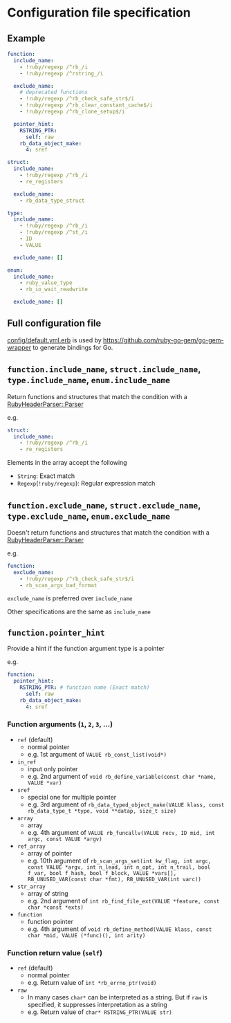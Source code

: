 # Configuration file specification

## Example
```yaml
function:
  include_name:
    - !ruby/regexp /^rb_/i
    - !ruby/regexp /^rstring_/i

  exclude_name:
    # deprecated functions
    - !ruby/regexp /^rb_check_safe_str$/i
    - !ruby/regexp /^rb_clear_constant_cache$/i
    - !ruby/regexp /^rb_clone_setup$/i

  pointer_hint:
    RSTRING_PTR:
      self: raw
    rb_data_object_make:
      4: sref

struct:
  include_name:
    - !ruby/regexp /^rb_/i
    - re_registers

  exclude_name:
    - rb_data_type_struct

type:
  include_name:
    - !ruby/regexp /^rb_/i
    - !ruby/regexp /^st_/i
    - ID
    - VALUE

  exclude_name: []

enum:
  include_name:
    - ruby_value_type
    - rb_io_wait_readwrite

  exclude_name: []
```

## Full configuration file
[config/default.yml.erb](config/default.yml.erb) is used by https://github.com/ruby-go-gem/go-gem-wrapper to generate bindings for Go.

## `function.include_name`, `struct.include_name`, `type.include_name`, `enum.include_name`
Return functions and structures that match the condition with a [RubyHeaderParser::Parser](lib/ruby_header_parser/parser.rb)

e.g.

```yaml
struct:
  include_name:
    - !ruby/regexp /^rb_/i
    - re_registers
```

Elements in the array accept the following

* `String`: Exact match
* `Regexp`(`!ruby/regexp`): Regular expression match

## `function.exclude_name`, `struct.exclude_name`, `type.exclude_name`, `enum.exclude_name`
Doesn't return functions and structures that match the condition with a [RubyHeaderParser::Parser](lib/ruby_header_parser/parser.rb)

e.g.

```yaml
function:
  exclude_name:
    - !ruby/regexp /^rb_check_safe_str$/i
    - rb_scan_args_bad_format
```

`exclude_name` is preferred over `include_name`

Other specifications are the same as `include_name`

## `function.pointer_hint`
Provide a hint if the function argument type is a pointer

e.g.

```yaml
function:
  pointer_hint:
    RSTRING_PTR: # function name (Exact match)
      self: raw
    rb_data_object_make:
      4: sref
```

### Function arguments (`1`, `2`, `3`, ...)
* `ref` (default)
    * normal pointer
    * e.g. 1st argument of `VALUE rb_const_list(void*)`
* `in_ref`
    * input only pointer
    * e.g. 2nd argument of `void rb_define_variable(const char *name, VALUE *var)`
* `sref`
    * special one for multiple pointer
    * e.g. 3rd argument of `rb_data_typed_object_make(VALUE klass, const rb_data_type_t *type, void **datap, size_t size)`
* `array`
    * array
    * e.g. 4th argument of `VALUE rb_funcallv(VALUE recv, ID mid, int argc, const VALUE *argv)`
* `ref_array`
    * array of pointer
    * e.g. 10th argument of `rb_scan_args_set(int kw_flag, int argc, const VALUE *argv, int n_lead, int n_opt, int n_trail, bool f_var, bool f_hash, bool f_block, VALUE *vars[], RB_UNUSED_VAR(const char *fmt), RB_UNUSED_VAR(int varc))`
* `str_array`
    * array of string
    * e.g. 2nd argument of `int rb_find_file_ext(VALUE *feature, const char *const *exts)`
* `function`
    * function pointer
    * e.g. 4th argument of `void rb_define_method(VALUE klass, const char *mid, VALUE (*func)(), int arity)`

### Function return value (`self`)
* `ref` (default)
    * normal pointer
    * e.g. Return value of `int *rb_errno_ptr(void)`
* `raw`
    * In many cases `char*` can be interpreted as a string. But if `raw` is specified, it suppresses interpretation as a string
    * e.g. Return value of `char* RSTRING_PTR(VALUE str)`
